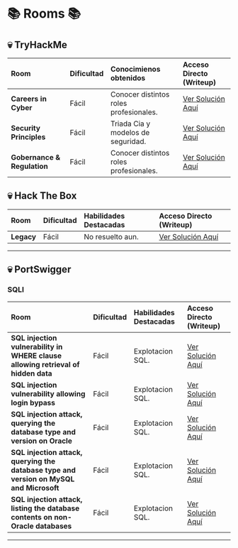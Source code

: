 # 📚 Rooms 📚

## 💀 TryHackMe

| Room | Dificultad | Conocimienos obtenidos | Acceso Directo (Writeup) |
| :--- | :--- | :--- | :--- |
| **Careers in Cyber** | Fácil | Conocer distintos roles profesionales. | [Ver Solución Aquí](TryHackMe/Careers_in_Cyber.md) |
| **Security Principles** | Fácil | Triada Cia y modelos de seguridad. | [Ver Solución Aquí](TryHackMe/Security_Principles.md) |
| **Gobernance & Regulation** | Fácil | Conocer distintos roles profesionales. | [Ver Solución Aquí](https://github.com/Lucas526-jpg/Rooms/blob/main/TryHackMe/Governance_%26_Regulation.md) |

## 💀 Hack The Box

| Room | Dificultad | Habilidades Destacadas | Acceso Directo (Writeup) |
| :--- | :--- | :--- | :--- |
| **Legacy** | Fácil | No resuelto aun. | [Ver Solución Aquí](HackTheBox/Legacy.md) |

---

## 💀 PortSwigger

### SQLI

| Room | Dificultad | Habilidades Destacadas | Acceso Directo (Writeup) |
| :--- | :--- | :--- | :--- |
| **SQL injection vulnerability in WHERE clause allowing retrieval of hidden data** | Fácil | Explotacion SQL. | [Ver Solución Aquí](HackTheBox/SQLI0.md) |
| **SQL injection vulnerability allowing login bypass** | Fácil | Explotacion SQL. | [Ver Solución Aquí](HackTheBox/SQLI1.md) |
| **SQL injection attack, querying the database type and version on Oracle** | Fácil | Explotacion SQL. | [Ver Solución Aquí](PortSwigger/SQLI2.md) |
| **SQL injection attack, querying the database type and version on MySQL and Microsoft** | Fácil | Explotacion SQL. | [Ver Solución Aquí](PortSwigger/SQLI3.md) |
| **SQL injection attack, listing the database contents on non-Oracle databases** | Fácil | Explotacion SQL. | [Ver Solución Aquí](PortSwigger/SQLI4.md) |

---

